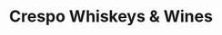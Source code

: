 ---
title: "Crespo Whiskeys & Wines"
url: /dobbs-ferry/crespo-whiskeys-und-wines/
shop: Spirituosen
---